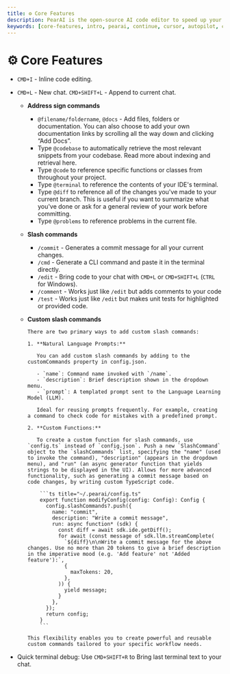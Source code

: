```yaml
---
title: ⚙️ Core Features
description: PearAI is the open-source AI code editor to speed up your development
keywords: [core-features, intro, pearai, continue, cursor, autopilot, chatgpt]
---
```


# ⚙️ Core Features

- `CMD+I` - Inline code editing.

- `CMD+L` - New chat. `CMD+SHIFT+L` - Append to current chat.

  - **Address sign commands**

    - `@filename/foldername`, `@docs` - Add files, folders or documentation. You can also choose to add your own documentation links by scrolling all the way down and clicking “Add Docs”.
    - Type `@codebase` to automatically retrieve the most relevant snippets from your codebase. Read more about indexing and retrieval here.
    - Type `@code` to reference specific functions or classes from throughout your project.
    - Type `@terminal` to reference the contents of your IDE's terminal.
    - Type `@diff` to reference all of the changes you've made to your current branch. This is useful if you want to summarize what you've done or ask for a general review of your work before committing.
    - Type `@problems` to reference problems in the current file.

  - **Slash commands**

    - `/commit` - Generates a commit message for all your current changes.
    - `/cmd` - Generate a CLI command and paste it in the terminal directly.
    - `/edit` - Bring code to your chat with `CMD+L` or `CMD+SHIFT+L` (`CTRL` for Windows).
    - `/comment` - Works just like `/edit` but adds comments to your code
    - `/test` - Works just like `/edit` but makes unit tests for highlighted or provided code.

  - **Custom slash commands**

        There are two primary ways to add custom slash commands:

        1. **Natural Language Prompts:**

           You can add custom slash commands by adding to the customCommands property in config.json.

           - `name`: Command name invoked with `/name`.
           - `description`: Brief description shown in the dropdown menu.
           - `prompt`: A templated prompt sent to the Language Learning Model (LLM).

           Ideal for reusing prompts frequently. For example, creating a command to check code for mistakes with a predefined prompt.

        2. **Custom Functions:**

           To create a custom function for slash commands, use `config.ts` instead of `config.json`. Push a new `SlashCommand` object to the `slashCommands` list, specifying the "name" (used to invoke the command), "description" (appears in the dropdown menu), and "run" (an async generator function that yields strings to be displayed in the UI). Allows for more advanced functionality, such as generating a commit message based on code changes, by writing custom TypeScript code.

            ```ts title="~/.pearai/config.ts"
            export function modifyConfig(config: Config): Config {
              config.slashCommands?.push({
                name: "commit",
                description: "Write a commit message",
                run: async function* (sdk) {
                  const diff = await sdk.ide.getDiff();
                  for await (const message of sdk.llm.streamComplete(
                    `${diff}\n\nWrite a commit message for the above changes. Use no more than 20 tokens to give a brief description in the imperative mood (e.g. 'Add feature' not 'Added feature'):`,
                    {
                      maxTokens: 20,
                    },
                  )) {
                    yield message;
                  }
                },
              });
              return config;
            }
            ```

        This flexibility enables you to create powerful and reusable custom commands tailored to your specific workflow needs.

- Quick terminal debug: Use `CMD+SHIFT+R` to Bring last terminal text to your chat.
